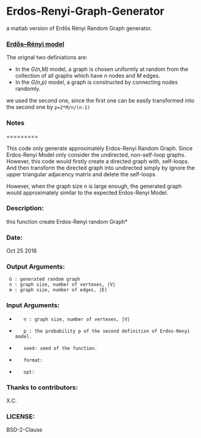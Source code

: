 # Erdos-Renyi-Graph-Generator
a matlab version of Erdős Rényi Random Graph generator.

### [Erdős–Rényi model](https://en.wikipedia.org/wiki/Erd%C5%91s%E2%80%93R%C3%A9nyi_model)

The orignal two definiations are:

* In the *G(n,M)* model, a graph is chosen uniformly at random from the collection of all graphs which have *n* nodes and *M* edges. 
* In the *G(n,p)* model, a graph is constructed by connecting nodes randomly.

we used the second one, since the first one can be easily transformed into the second one by `p=2*M/n/(n-1)`
### Notes
=========

This code only generate approximately Erdos-Renyi Random Graph. 
Since Erdos-Renyi Model only consider the undirected, non-self-loop
graphs. However, this code would firstly create a directed graph with,
self-loops. And then transform the directed graph into undirected simply
by ignore the upper triangular adjacency matrix and delete the self-loops  
        
However, when the graph size *n* is large enough, the generated graph would
approximately similar to the expected Erdos-Renyi Model.


### Description:
this function create Erdos-Renyi random Graph* 

### Date: 
Oct 25 2016

### Output Arguments:
     G : generated random graph
     n : graph size, number of vertexes, |V|
     m : graph size, number of edges, |E|

### Input Arguments:
*        n : graph size, number of vertexes, |V|
*        p : the probability p of the second definition of Erdos-Renyi model.
*        seed: seed of the function. 
*        format:
*        opt:

### Thanks to contributors: 
X.C.


### LICENSE:
BSD-2-Clause



